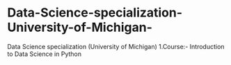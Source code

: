 # Data-Science-specialization-University-of-Michigan-
Data Science specialization (University of Michigan)
1.Course:- Introduction to Data Science in Python
